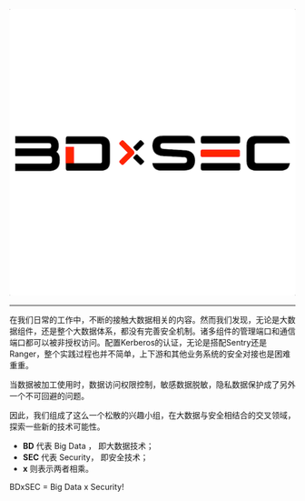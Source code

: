 ![image](/images/bdxsec_logo.png)

--- 

在我们日常的工作中，不断的接触大数据相关的内容。然而我们发现，无论是大数据组件，还是整个大数据体系，都没有完善安全机制。诸多组件的管理端口和通信端口都可以被非授权访问。配置Kerberos的认证，无论是搭配Sentry还是Ranger，整个实践过程也并不简单，上下游和其他业务系统的安全对接也是困难重重。

当数据被加工使用时，数据访问权限控制，敏感数据脱敏，隐私数据保护成了另外一个不可回避的问题。

因此，我们组成了这么一个松散的兴趣小组，在大数据与安全相结合的交叉领域，探索一些新的技术可能性。

* **BD** 代表 Big Data ， 即大数据技术；
* **SEC** 代表 Security， 即安全技术；
* **x** 则表示两者相乘。

BDxSEC = Big Data x Security!